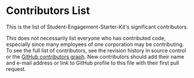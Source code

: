 # Contributors List

This is the list of Student-Engagement-Starter-Kit's significant contributors.

This does not necessarily list everyone who has contributed code, especially
since many employees of one corporation may be contributing. To see the full
list of contributors, see the revision history in source control or the [GitHub
contributors
graph](https://github.com/Ed-Fi-Alliance-OSS/Student-Engagement-Starter-Kit/graphs/contributors).
New contributors should add their name and e-mail address or link to GitHub
profile to this file with their first pull request.
